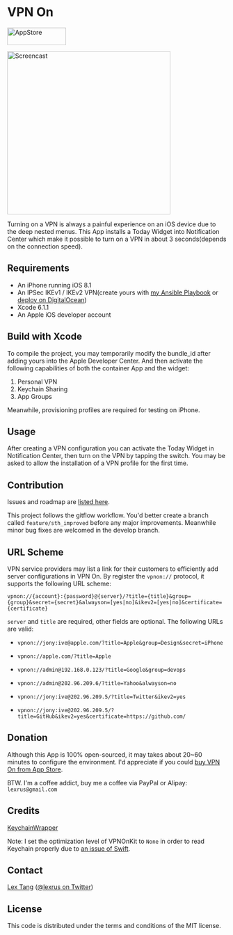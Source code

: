 # VPN On

[<img src="https://cloud.githubusercontent.com/assets/219689/5575342/963e0ee8-9013-11e4-8091-7ece67d64729.png" width="135" height="40" alt="AppStore"/>](https://itunes.apple.com/app/vpn-on/id951344279)

<img src="https://cloud.githubusercontent.com/assets/219689/5629161/7472c794-95eb-11e4-8042-90469c1586cd.gif" width="375" height="375" alt="Screencast"/>

Turning on a VPN is always a painful experience on an iOS device due to the deep nested menus. This App installs a Today Widget into Notification Center which make it possible to turn on a VPN in about 3 seconds(depends on the connection speed).

## Requirements

- An iPhone running iOS 8.1
- An IPSec IKEv1 / IKEv2 VPN(create yours with [my Ansible Playbook](https://github.com/lexrus/vpn-deploy-playbook) or [deploy on DigitalOcean](http://installer.71m.us/install?url=https://github.com/lexrus/do-ikev1))
- Xcode 6.1.1
- An Apple iOS developer account

## Build with Xcode

To compile the project, you may temporarily modify the bundle_id after adding yours into the Apple Developer Center. And then activate the following capabilities of both the container App and the widget:

1. Personal VPN
2. Keychain Sharing
3. App Groups

Meanwhile, provisioning profiles are required for testing on iPhone.

## Usage

After creating a VPN configuration you can activate the Today Widget in Notification Center, then turn on the VPN by tapping the switch. You may be asked to allow the installation of a VPN profile for the first time.

## Contribution

Issues and roadmap are [listed here](https://github.com/lexrus/VPNOn/issues).

This project follows the gitflow workflow. You'd better create a branch called `feature/sth_improved` before any major improvements. Meanwhile minor bug fixes are welcomed in the develop branch.

## URL Scheme

VPN service providers may list a link for their customers to efficiently add server configurations in VPN On. By register the `vpnon://` protocol, it supports the following URL scheme:

`vpnon://{account}:{password}@{server}/?title={title}&group={group}&secret={secret}&alwayson=[yes|no]&ikev2=[yes|no]&certificate={certificate}`

`server` and `title` are required, other fields are optional. The following URLs are valid:

* `vpnon://jony:ive@apple.com/?title=Apple&group=Design&secret=iPhone`

* `vpnon://apple.com/?title=Apple`

* `vpnon://admin@192.168.0.123/?title=Google&group=devops`

* `vpnon://admin@202.96.209.6/?title=Yahoo&alwayson=no`

* `vpnon://jony:ive@202.96.209.5/?title=Twitter&ikev2=yes` 

* `vpnon://jony:ive@202.96.209.5/?title=GitHub&ikev2=yes&certificate=https://github.com/`

## Donation

Although this App is 100% open-sourced, it may takes about 20~60 minutes to configure the environment. I'd appreciate if you could [buy VPN On from App Store](https://itunes.apple.com/app/vpn-on/id951344279).

BTW. I'm a coffee addict, buy me a coffee via PayPal or Alipay: `lexrus@gmail.com`

## Credits

[KeychainWrapper](https://github.com/jrendel/KeychainWrapper)

Note: I set the optimization level of VPNOnKit to `None` in order to read Keychain properly due to [an issue of Swift](http://stackoverflow.com/questions/26355630/swift-keychain-and-provisioning-profiles).

## Contact

[Lex Tang](https://github.com/lexrus/) ([@lexrus on Twitter](https://twitter.com/lexrus/))

## License

This code is distributed under the terms and conditions of the MIT license.
